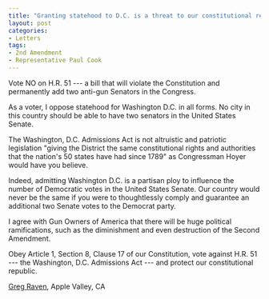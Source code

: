 ```yaml
---
title: "Granting statehood to D.C. is a threat to our constitutional republic and the 2A"
layout: post
categories:
- Letters
tags:
- 2nd Amendment
- Representative Paul Cook
---
```


Vote NO on H.R. 51 --- a bill that will violate the Constitution and permanently add two anti-gun Senators in the Congress.

As a voter, I oppose statehood for Washington D.C. in all forms. No city in this country should be able to have two senators in the United States Senate.

The Washington, D.C. Admissions Act is not altruistic and patriotic legislation "giving the District the same constitutional rights and authorities that the nation's 50 states have had since 1789" as Congressman Hoyer would have you believe.

Indeed, admitting Washington D.C. is a partisan ploy to influence the number of Democratic votes in the United States Senate. Our country would never be the same if you were to thoughtlessly comply and guarantee an additional two Senate votes to the Democrat party.

I agree with Gun Owners of America that there will be huge political ramifications, such as the diminishment and even destruction of the Second Amendment.

Obey Article 1, Section 8, Clause 17 of our Constitution, vote against H.R. 51 --- the Washington, D.C. Admissions Act --- and protect our constitutional republic.

[Greg Raven](https://www.gregraven.org/), Apple Valley, CA